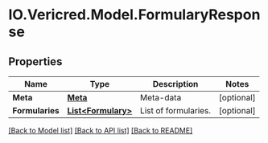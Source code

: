 # IO.Vericred.Model.FormularyResponse
## Properties

Name | Type | Description | Notes
------------ | ------------- | ------------- | -------------
**Meta** | [**Meta**](Meta.md) | Meta-data | [optional] 
**Formularies** | [**List&lt;Formulary&gt;**](Formulary.md) | List of formularies. | [optional] 

[[Back to Model list]](../README.md#documentation-for-models) [[Back to API list]](../README.md#documentation-for-api-endpoints) [[Back to README]](../README.md)

